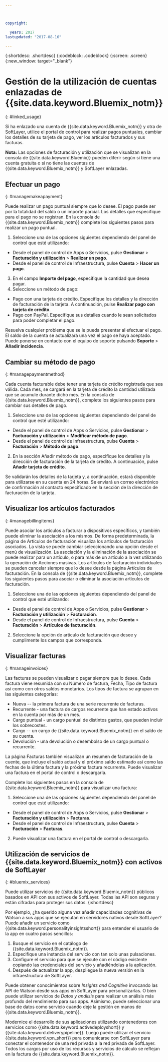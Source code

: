 ```yaml
---



copyright:

  years: 2017
lastupdated: "2017-08-16"

---
```


{:shortdesc: .shortdesc}
{:codeblock: .codeblock}
{:screen: .screen}
{:new_window: target="_blank"}

# Gestión de la utilización de cuentas enlazadas de {{site.data.keyword.Bluemix_notm}}
{: #linked_usage}

Si ha enlazado una cuenta de {{site.data.keyword.Bluemix_notm}} y otra de SoftLayer, utilice el portal de control para realizar pagos puntuales, cambiar los detalles de su tarjeta de pago, ver los artículos facturados y sus facturas.

**Nota:** Las opciones de facturación y utilización que se visualizan en la consola de {{site.data.keyword.Bluemix}} pueden diferir según si tiene una cuenta gratuita o si no tiene las cuentas de {{site.data.keyword.Bluemix_notm}} y SoftLayer enlazadas.

## Efectuar un pago
{: #managemakeapayment}

Puede realizar un pago puntual siempre que lo desee. El pago puede ser por la totalidad del saldo o un importe parcial. Los detalles que especifique para el pago no se registran. En la consola de {{site.data.keyword.Bluemix_notm}} complete los siguientes pasos para realizar un pago puntual.

1. Seleccione una de las opciones siguientes dependiendo del panel de control que esté utilizando:   
 * Desde el panel de control de Apps o Servicios, pulse **Gestionar** &gt; **Facturación y utilización** &gt; **Realizar un pago**.  
 * Desde el panel de control de Infraestructura, pulse **Cuenta** &gt; **Hacer un pago**.
3. En el campo **Importe del pago**, especifique la cantidad que desea pagar.
4. Seleccione un método de pago:
 * Pago con una tarjeta de crédito. Especifique los detalles y la dirección de facturación de la tarjeta. A continuación, pulse **Realizar pago con tarjeta de crédito**.
 * Pago con PayPal. Especifique sus detalles cuando le sean solicitados para poder completar el pago.

Resuelva cualquier problema que se le pueda presentar al efectuar el pago. El saldo de la cuenta se actualizará una vez el pago se haya aceptado. Puede ponerse en contacto con el equipo de soporte pulsando **Soporte** &gt; **Añadir incidencia**.

## Cambiar su método de pago
{: #managepaymentmethod}

Cada cuenta facturable debe tener una tarjeta de crédito registrada que sea válida. Cada mes, se cargará en la tarjeta de crédito la cantidad utilizada que se acumule durante dicho mes. En la consola de {{site.data.keyword.Bluemix_notm}}, complete los siguientes pasos para cambiar sus detalles de pago.

1. Seleccione una de las opciones siguientes dependiendo del panel de control que esté utilizando:  
 * Desde el panel de control de Apps o Servicios, pulse **Gestionar** &gt; **Facturación y utilización** &gt; **Modificar método de pago**.  
 * Desde el panel de control de Infraestructura, pulse **Cuenta** &gt; **Facturación** &gt; **Método de pago**.
2. En la sección Añadir método de pago, especifique los detalles y la dirección de facturación de la tarjeta de crédito. A continuación, pulse **Añadir tarjeta de crédito**.

Se validarán los detalles de la tarjeta y, a continuación, estará disponible para utilizarse en su cuenta en 24 horas. Se enviará un correo electrónico de confirmación al contacto especificado en la sección de la dirección de facturación de la tarjeta.

## Visualizar los artículos facturados
{: #managebillingitems}

Puede asociar los artículos a facturar a dispositivos específicos, y también puede eliminar la asociación a los mismos. De forma predeterminada, la página de Artículos de facturación visualiza los artículos de facturación asociados. La vista se puede cambiar seleccionando una opción desde el menú de visualización. La asociación y la eliminación de la asociación se puede realizar para un artículo, o para más de un artículo a la vez utilizando la operación de Acciones masivas. Los artículos de facturación individuales se pueden cancelar siempre que lo desee desde la página Artículos de facturación. En la consola de {{site.data.keyword.Bluemix_notm}}, complete los siguientes pasos para asociar o eliminar la asociación artículos de facturación.

1. Seleccione una de las opciones siguientes dependiendo del panel de control que esté utilizando:   
 * Desde el panel de control de Apps o Servicios, pulse **Gestionar** &gt; **Facturación y utilización** &gt; **Facturación**.  
 * Desde el panel de control de Infraestructura, pulse **Cuenta** &gt; **Facturación** &gt; **Artículos de facturación**.
2. Seleccione la opción de artículo de facturación que desee y cumplimente los campos que corresponda.

## Visualizar facturas
{: #manageinvoices}

Las facturas se pueden visualizar o pagar siempre que lo desee. Cada factura viene resumida con su Número de factura, Fecha, Tipo de factura así como con otros saldos monetarios. Los tipos de factura se agrupan en las siguientes categorías:

 *  Nueva -- la primera factura de una serie recurrente de facturas.
 *  Recurrente - una factura de cargos recurrente que han estado activos en la cuenta por más de un mes.
 *  Cargo puntual - un cargo puntual de distintos gastos, que pueden incluir los sobrecostes.
 *  Cargo -- un cargo de {{site.data.keyword.Bluemix_notm}} en el saldo de su cuenta.
 *  Devolución - una devolución o desembolso de un cargo puntual o recurrente.

La página Facturas también visualizan un resumen de facturación de la cuente, que incluye el saldo actual y el próximo saldo estimado así como las fechas de la última factura y la próxima factura recurrente. Puede visualizar una factura en el portal de control o descargarla.

Complete los siguientes pasos en la consola de {{site.data.keyword.Bluemix_notm}} para visualizar una factura:

1. Seleccione una de las opciones siguientes dependiendo del panel de control que esté utilizando:  
 * Desde el panel de control de Apps o Servicios, pulse **Gestionar** &gt; **Facturación y utilización** &gt; **Facturas**.  
 * Desde el panel de control de Infraestructura, pulse **Cuenta** &gt; **Facturación** &gt; **Facturas**.
2. Puede visualizar una factura en el portal de control o descargarla.

## Utilización de servicios de {{site.data.keyword.Bluemix_notm}} con activos de SoftLayer
{: #bluemix_services}

Puede utilizar servicios de {{site.data.keyword.Bluemix_notm}} públicos basados en API con sus activos de SoftLayer. Todas las API son seguras y están cifradas para proteger sus datos.
{:shortdesc}

Por ejemplo, ¿ha querido alguna vez añadir capacidades cognitivas de Watson a sus apps que se ejecutan en servidores nativos desde SoftLayer? Puede añadir un servicio como {{site.data.keyword.personalityinsightsshort}} para entender el usuario de la app en cuatro pasos sencillos:

1. Busque el servicio en el catálogo de {{site.data.keyword.Bluemix_notm}}.
2. Especifique una instancia del servicio con tan solo unas pulsaciones.
3. Configure el servicio para que se ejecute con el código existente copiando las credenciales del servicio y añadiéndolas a la aplicación.
4. Después de actualizar la app, despliegue la nueva versión en la infraestructura de SoftLayer.

Puede obtener conocimientos sobre *Insights and Cognitive* invocando las API de Watson desde sus apps en SoftLayer para personalizarlas. O bien puede utilizar servicios de *Datos y análisis* para realizar un análisis más profundo del rendimiento para sus apps. Asimismo, puede seleccionar una base de datos como servicio cuando deje la gestión en manos de {{site.data.keyword.Bluemix_notm}}.

Modernice el desarrollo de sus aplicaciones utilizando contenedores con servicios como {{site.data.keyword.activedeployshort}} y {{site.data.keyword.deliverypipeline}}. Luego puede utilizar el servicio {{site.data.keyword.vpn_short}} para comunicarse con SoftLayer para conectar el contenedor de una red privada a la red privada de SoftLayer. Todos los cargos por uso de los recursos y servicios de cálculo se reflejan en la factura de {{site.data.keyword.Bluemix_notm}}.
